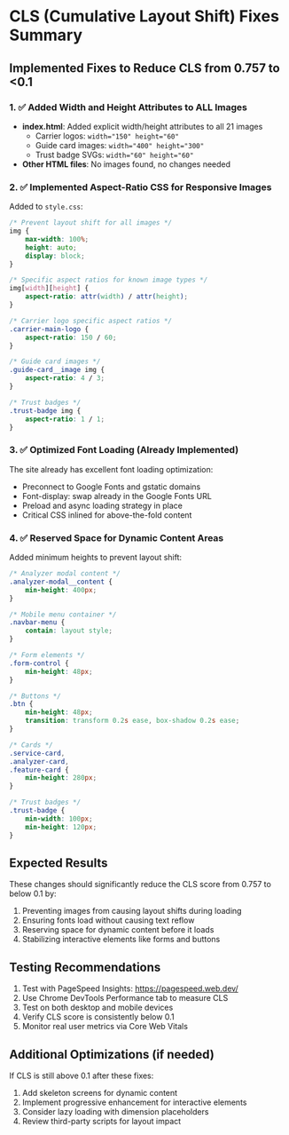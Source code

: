 # CLS (Cumulative Layout Shift) Fixes Summary

## Implemented Fixes to Reduce CLS from 0.757 to <0.1

### 1. ✅ Added Width and Height Attributes to ALL Images
- **index.html**: Added explicit width/height attributes to all 21 images
  - Carrier logos: `width="150" height="60"`
  - Guide card images: `width="400" height="300"`
  - Trust badge SVGs: `width="60" height="60"`
- **Other HTML files**: No images found, no changes needed

### 2. ✅ Implemented Aspect-Ratio CSS for Responsive Images
Added to `style.css`:
```css
/* Prevent layout shift for all images */
img {
    max-width: 100%;
    height: auto;
    display: block;
}

/* Specific aspect ratios for known image types */
img[width][height] {
    aspect-ratio: attr(width) / attr(height);
}

/* Carrier logo specific aspect ratios */
.carrier-main-logo {
    aspect-ratio: 150 / 60;
}

/* Guide card images */
.guide-card__image img {
    aspect-ratio: 4 / 3;
}

/* Trust badges */
.trust-badge img {
    aspect-ratio: 1 / 1;
}
```

### 3. ✅ Optimized Font Loading (Already Implemented)
The site already has excellent font loading optimization:
- Preconnect to Google Fonts and gstatic domains
- Font-display: swap already in the Google Fonts URL
- Preload and async loading strategy in place
- Critical CSS inlined for above-the-fold content

### 4. ✅ Reserved Space for Dynamic Content Areas
Added minimum heights to prevent layout shift:
```css
/* Analyzer modal content */
.analyzer-modal__content {
    min-height: 400px;
}

/* Mobile menu container */
.navbar-menu {
    contain: layout style;
}

/* Form elements */
.form-control {
    min-height: 48px;
}

/* Buttons */
.btn {
    min-height: 48px;
    transition: transform 0.2s ease, box-shadow 0.2s ease;
}

/* Cards */
.service-card,
.analyzer-card,
.feature-card {
    min-height: 280px;
}

/* Trust badges */
.trust-badge {
    min-width: 100px;
    min-height: 120px;
}
```

## Expected Results
These changes should significantly reduce the CLS score from 0.757 to below 0.1 by:
1. Preventing images from causing layout shifts during loading
2. Ensuring fonts load without causing text reflow
3. Reserving space for dynamic content before it loads
4. Stabilizing interactive elements like forms and buttons

## Testing Recommendations
1. Test with PageSpeed Insights: https://pagespeed.web.dev/
2. Use Chrome DevTools Performance tab to measure CLS
3. Test on both desktop and mobile devices
4. Verify CLS score is consistently below 0.1
5. Monitor real user metrics via Core Web Vitals

## Additional Optimizations (if needed)
If CLS is still above 0.1 after these fixes:
1. Add skeleton screens for dynamic content
2. Implement progressive enhancement for interactive elements
3. Consider lazy loading with dimension placeholders
4. Review third-party scripts for layout impact
